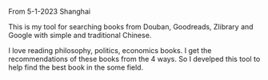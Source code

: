 From 5-1-2023 Shanghai

This is my tool for searching books from Douban, Goodreads, Zlibrary and Google with simple and traditional Chinese.

I love reading philosophy, politics, economics books. I get the recommendations of these books from the 4 ways. 
So I develped this tool to help find the best book in the some field.
